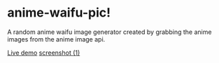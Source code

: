 # anime-waifu-pic!
A random anime waifu image generator created by grabbing the anime images from the anime image api.


[Live demo](https://joshlitam.github.io/anime-waifu-pic/)
[screenshot (1)](https://github.com/joshlitam/anime-waifu-pic/assets/74515811/0354413c-0d38-420f-ac18-806118b11497)
